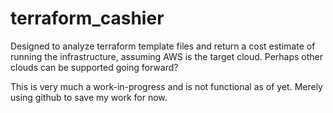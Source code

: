 # terraform_cashier
Designed to analyze terraform template files and return a cost estimate of running the infrastructure, assuming AWS is the target cloud. Perhaps other clouds can be supported going forward?

This is very much a work-in-progress and is not functional as of yet. Merely using github to save my work for now.
